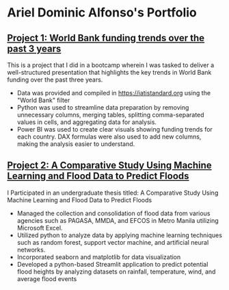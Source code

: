 # Ariel Dominic Alfonso's Portfolio
## [Project 1: World Bank funding trends over the past 3 years]()

This is a project that I did in a bootcamp wherein I was tasked to deliver a well-structured presentation that highlights the key trends in World Bank funding over the past three years.
* Data was provided and compiled in https://iatistandard.org using the "World Bank" filter
* Python was used to streamline data preparation by removing unnecessary columns, merging tables, splitting comma-separated values in cells, and aggregating data for analysis.
* Power BI was used to create clear visuals showing funding trends for each country. DAX formulas were also used to add new columns, making the analysis easier to understand.
## [Project 2: A Comparative Study Using Machine Learning and Flood Data to Predict Floods](https://t.ly/lQ3XK)

I Participated in an undergraduate thesis titled: A Comparative Study Using Machine Learning and
Flood Data to Predict Floods
* Managed the collection and consolidation of flood data from various agencies such as PAGASA, MMDA, and EFCOS in Metro Manila utilizing Microsoft Excel.
* Utilized python to analyze data by applying machine learning techniques such as random forest, support vector machine, and artificial neural networks.
* Incorporated seaborn and matplotlib for data visualization
* Developed a python-based Streamlit application to predict potential flood heights by analyzing datasets on rainfall, temperature, wind, and average flood events
